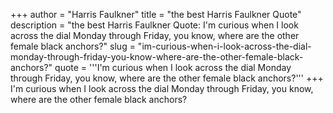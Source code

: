 +++
author = "Harris Faulkner"
title = "the best Harris Faulkner Quote"
description = "the best Harris Faulkner Quote: I'm curious when I look across the dial Monday through Friday, you know, where are the other female black anchors?"
slug = "im-curious-when-i-look-across-the-dial-monday-through-friday-you-know-where-are-the-other-female-black-anchors?"
quote = '''I'm curious when I look across the dial Monday through Friday, you know, where are the other female black anchors?'''
+++
I'm curious when I look across the dial Monday through Friday, you know, where are the other female black anchors?
